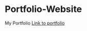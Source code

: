 # Portfolio-Website
My Portfolio
<a href="https://subhadra-portfolio.vercel.app/">Link to portfolio</a>

